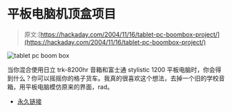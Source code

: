 # 平板电脑机顶盒项目

> 原文:[https://hackaday.com/2004/11/16/tablet-pc-boombox-project/](https://hackaday.com/2004/11/16/tablet-pc-boombox-project/)

![tablet pc boom box](../Images/7256e069d4933887ace47694c72cf0b9.png)

当你混合使用日立 trk-8200hr 音箱和富士通 stylistic 1200 平板电脑时，你会得到什么？你可以摇摇你的格子货车。我真的很喜欢这个想法，去掉一个旧的学校音箱，用平板电脑模仿原来的界面，rad。

*   [永久链接](http://iftk.com.br/modules.php?name=Forums&file=viewtopic&t=357&sid=f1253ac1de30061e5abaf2b464db3fdb)